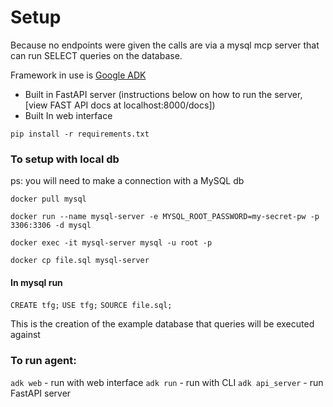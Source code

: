 # Setup 

Because no endpoints were given the calls are via a mysql mcp server that can run SELECT queries on the database.

Framework in use is [Google ADK](https://google.github.io/adk-docs/)
* Built in FastAPI server (instructions below on how to run the server, [view FAST API docs at localhost:8000/docs])
* Built In web interface

 
 `pip install -r requirements.txt`

 ### To setup with local db 
 
 ps: you will need to make a connection with a MySQL db

`docker pull mysql` 

`docker run --name mysql-server -e MYSQL_ROOT_PASSWORD=my-secret-pw -p 3306:3306 -d mysql`

`docker exec -it mysql-server mysql -u root -p` 

`docker cp file.sql mysql-server` 

 #### In mysql run 

`CREATE tfg;` 
`USE tfg;`
`SOURCE file.sql;`

This is the creation of the example database that queries will be executed against

 ### To run agent:

 `adk web` - run with web interface
 `adk run` -  run with CLI
 `adk api_server` - run FastAPI server








